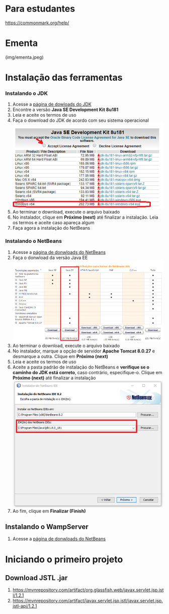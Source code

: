 # Para estudantes
https://commonmark.org/help/

# Ementa

(img/ementa.jpeg)
# Instalação das ferramentas

### Instalando o JDK

1. Acesse a [página de dowloads do JDK](http://www.oracle.com/technetwork/pt/java/javase/downloads/jdk8-downloads-2133151.html)
1. Encontre a versão **Java SE Development Kit 8u181**
1. Leia e aceite os termos de uso
1. Faça o download do JDK de acordo com seu sistema operacional
    ![download](img/jdkdownload.png)
1. Ao terminar o download, execute o arquivo baixado
1. No instalador, clique em __Próximo (next)__ até finalizar a instalação. Leia os termos e aceite caso apareça algum
1. Faça agora a instalação do NetBeans

### Instalando o NetBeans

1. Acesse a [página de donwloads do NetBeans](https://netbeans.org/downloads/)
1. Faça o donwload da versão Java EE
    ![Donwload Java EE](img/download.png)
1. Ao terminar o download, execute o arquivo baixado
1. No instalador, marque a opção de servidor **Apache Tomcat 8.0.27** e desmarque a outra. Clique em __Próximo (next)__
1. Leia e aceite os termos de uso
1. Aceite a pasta padrão de instalação do NetBeans e **verifique se o caminho do JDK
está correto**, caso contrário, especifique-o. Clique em __Próximo (next)__ até finalizar a instalação
    ![Caminho de instalação do JDK](img/jdkpath.png)
1. Ao fim, clique em __Finalizar (Finish)__

## Instalando o WampServer
1. Acesse a [página de donwloads do NetBeans](https://netbeans.org/downloads/)


# Iniciando o primeiro projeto

## Download JSTL .jar

1. https://mvnrepository.com/artifact/org.glassfish.web/javax.servlet.jsp.jstl/1.2.1
1. https://mvnrepository.com/artifact/javax.servlet.jsp.jstl/javax.servlet.jsp.jstl-api/1.2.1
